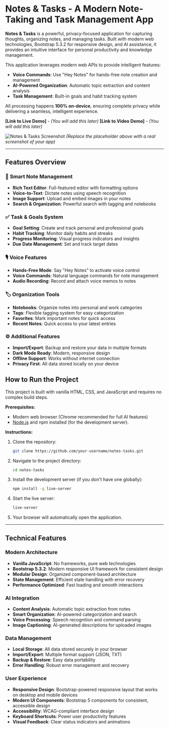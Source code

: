 # Notes & Tasks - A Modern Note-Taking and Task Management App

**Notes & Tasks** is a powerful, privacy-focused application for capturing thoughts, organizing notes, and managing tasks. Built with modern web technologies, Bootstrap 5.3.2 for responsive design, and AI assistance, it provides an intuitive interface for personal productivity and knowledge management.

This application leverages modern web APIs to provide intelligent features:

- **Voice Commands**: Use "Hey Notes" for hands-free note creation and management
- **AI-Powered Organization**: Automatic topic extraction and content analysis
- **Task Management**: Built-in goals and habit tracking system

All processing happens **100% on-device**, ensuring complete privacy while delivering a seamless, intelligent experience.

**[Link to Live Demo]** - _(You will add this later)_
**[Link to Video Demo]** - _(You will add this later)_

![Notes & Tasks Screenshot](https://via.placeholder.com/800x450.png?text=Notes+and+Tasks+App)
_(Replace the placeholder above with a real screenshot of your app)_

---

## Features Overview

### 📝 **Smart Note Management**

- **Rich Text Editor**: Full-featured editor with formatting options
- **Voice-to-Text**: Dictate notes using speech recognition
- **Image Support**: Upload and embed images in your notes
- **Search & Organization**: Powerful search with tagging and notebooks

### ✅ **Task & Goals System**

- **Goal Setting**: Create and track personal and professional goals
- **Habit Tracking**: Monitor daily habits and streaks
- **Progress Monitoring**: Visual progress indicators and insights
- **Due Date Management**: Set and track target dates

### 🎙️ **Voice Features**

- **Hands-Free Mode**: Say "Hey Notes" to activate voice control
- **Voice Commands**: Natural language commands for note management
- **Audio Recording**: Record and attach voice memos to notes

### 🏷️ **Organization Tools**

- **Notebooks**: Organize notes into personal and work categories
- **Tags**: Flexible tagging system for easy categorization
- **Favorites**: Mark important notes for quick access
- **Recent Notes**: Quick access to your latest entries

### ⚙️ **Additional Features**

- **Import/Export**: Backup and restore your data in multiple formats
- **Dark Mode Ready**: Modern, responsive design
- **Offline Support**: Works without internet connection
- **Privacy First**: All data stored locally on your device

## How to Run the Project

This project is built with vanilla HTML, CSS, and JavaScript and requires no complex build steps.

**Prerequisites:**

- Modern web browser (Chrome recommended for full AI features)
- [Node.js](https://nodejs.org/) and npm installed (for the development server).

**Instructions:**

1.  Clone the repository:
    ```bash
    git clone https://github.com/your-username/notes-tasks.git
    ```
2.  Navigate to the project directory:
    ```bash
    cd notes-tasks
    ```
3.  Install the development server (if you don't have one globally):
    ```bash
    npm install -g live-server
    ```
4.  Start the live server:
    ```bash
    live-server
    ```
5.  Your browser will automatically open the application.

---

## Technical Features

### **Modern Architecture**

- **Vanilla JavaScript**: No frameworks, pure web technologies
- **Bootstrap 5.3.2**: Modern responsive UI framework for consistent design
- **Modular Design**: Organized component-based architecture
- **State Management**: Efficient state handling with error recovery
- **Performance Optimized**: Fast loading and smooth interactions

### **AI Integration**

- **Content Analysis**: Automatic topic extraction from notes
- **Smart Organization**: AI-powered categorization and search
- **Voice Processing**: Speech recognition and command parsing
- **Image Captioning**: AI-generated descriptions for uploaded images

### **Data Management**

- **Local Storage**: All data stored securely in your browser
- **Import/Export**: Multiple format support (JSON, TXT)
- **Backup & Restore**: Easy data portability
- **Error Handling**: Robust error management and recovery

### **User Experience**

- **Responsive Design**: Bootstrap-powered responsive layout that works on desktop and mobile devices
- **Modern UI Components**: Bootstrap 5 components for consistent, accessible design
- **Accessibility**: WCAG-compliant interface design
- **Keyboard Shortcuts**: Power user productivity features
- **Visual Feedback**: Clear status indicators and animations
